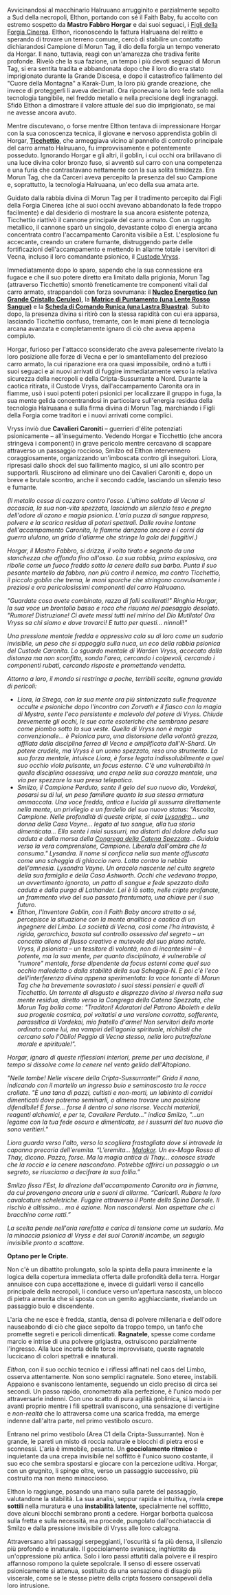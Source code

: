 
Avvicinandosi al macchinario Halruuano arrugginito e parzialmente sepolto a Sud della necropoli, Elthon, portando con sé il Faith Baby, fu accolto con estremo sospetto da **Mastro Fabbro Horgar** e dai suoi seguaci, i [Figli della Forgia Cinerea](entity-link://I%20Figli%20della%20Forgia%20Cinerea "I Figli della Forgia Cinerea, un gruppo di artigiani e inventori disillusi dal loro dio Morun Tag dopo la Grande Discesa."). Elthon, riconoscendo la fattura Halruaana del relitto e sperando di trovare un terreno comune, cercò di stabilire un contatto dichiarandosi Campione di Morun Tag, il dio della forgia un tempo venerato da Horgar. Il nano, tuttavia, reagì con un'amarezza che tradiva ferite profonde. Rivelò che la sua fazione, un tempo i più devoti seguaci di Morun Tag, si era sentita tradita e abbandonata dopo che il loro dio era stato imprigionato durante la Grande Discesa, e dopo il catastrofico fallimento del "Cuore della Montagna" a Karak-Dum, la loro più grande creazione, che invece di proteggerli li aveva decimati. Ora riponevano la loro fede solo nella tecnologia tangibile, nel freddo metallo e nella precisione degli ingranaggi. Sfidò Elthon a dimostrare il valore attuale del suo dio imprigionato, se mai ne avesse ancora avuto.

Mentre discutevano, o forse mentre Elthon tentava di impressionare Horgar con la sua conoscenza tecnica, il giovane e nervoso apprendista goblin di Horgar, **[Ticchettio](entity-link://Ticchettio,%20il%20Ricettacolo%20Riluttante "Ticchettio, l'apprendista goblin di Horgar, che diviene involontariamente il tramite per l'intervento di Morun Tag.")**, che armeggiava vicino al pannello di controllo principale del carro armato Halruuano, fu improvvisamente e potentemente posseduto. Ignorando Horgar e gli altri, il goblin, i cui occhi ora brillavano di una luce divina color bronzo fuso, si avventò sul carro con una competenza e una furia che contrastavano nettamente con la sua solita timidezza. Era Morun Tag, che da Carceri aveva percepito la presenza del suo Campione e, soprattutto, la tecnologia Halruaana, un'eco della sua amata arte.

Guidato dalla rabbia divina di Morun Tag per il tradimento percepito dai Figli della Forgia Cinerea (che ai suoi occhi avevano abbandonato la fede troppo facilmente) e dal desiderio di mostrare la sua ancora esistente potenza, Ticchettio riattivò il cannone principale del carro armato. Con un ruggito metallico, il cannone sparò un singolo, devastante colpo di energia arcana concentrata contro l'accampamento Caronita visibile a Est. L'esplosione fu accecante, creando un cratere fumante, distruggendo parte delle fortificazioni dell'accampamento e mettendo in allarme totale i servitori di Vecna, incluso il loro comandante psionico, il [Custode Vryss](entity-link://.%20Warden%20Vryss,%20il%20Collezionista%20di%20Pensieri "Warden Vryss, comandante Caronita psionico al servizio di Vecna, potenziato da un N-Shard.").

Immediatamente dopo lo sparo, sapendo che la sua connessione era fugace e che il suo potere diretto era limitato dalla prigionia, Morun Tag (attraverso Ticchettio) smontò freneticamente tre componenti vitali dal carro armato, strappandoli con forza sovrumana: il **[Nucleo Energetico (un Grande Cristallo Ceruleo)](entity-link://Nucleo%20Energetico%20(Cristallo%20Ceruleo) "Nucleo Energetico (Cristallo Ceruleo): Componente chiave del carro Halruuano, fonte di grande potere arcano.")**, la **[Matrice di Puntamento (una Lente Rosso Sangue)](entity-link://Matrice%20di%20Puntamento%20(Lente%20Rosso%20Sangue) "Matrice di Puntamento (Lente Rosso Sangue): Componente ottico-arcano del carro Halruuano, usato per il puntamento.")** e la **[Scheda di Comando Runica (una Lastra Bluastra)](entity-link://Scheda%20di%20Comando%20Runica%20(Lastra%20Bluastra) "Scheda di Comando Runica (Lastra Bluastra): Interfaccia di controllo del carro Halruuano, incisa con rune Halruaane.")**. Subito dopo, la presenza divina si ritirò con la stessa rapidità con cui era apparsa, lasciando Ticchettio confuso, tremante, con le mani piene di tecnologia arcana avanzata e completamente ignaro di ciò che aveva appena compiuto.

Horgar, furioso per l'attacco sconsiderato che aveva palesemente rivelato la loro posizione alle forze di Vecna e per lo smantellamento del prezioso carro armato, la cui riparazione era ora quasi impossibile, ordinò a tutti i suoi seguaci e ai nuovi arrivati di fuggire immediatamente verso la relativa sicurezza della necropoli e della Cripta-Sussurrante a Nord. Durante la caotica ritirata, il Custode Vryss, dall'accampamento Caronita ora in fiamme, usò i suoi potenti poteri psionici per localizzare il gruppo in fuga, la sua mente gelida concentrandosi in particolare sull'energia residua della tecnologia Halruaana e sulla firma divina di Morun Tag, marchiando i Figli della Forgia come traditori e i nuovi arrivati come complici.

Vryss inviò due **Cavalieri Caroniti** – guerrieri d'élite potenziati psionicamente – all'inseguimento. Vedendo Horgar e Ticchettio (che ancora stringeva i componenti) in grave pericolo mentre cercavano di scappare attraverso un passaggio roccioso, Smilzo ed Elthon intervennero coraggiosamente, organizzando un'imboscata contro gli inseguitori. Liora, ripresasi dallo shock del suo fallimento magico, si unì allo scontro per supportarli. Riuscirono ad eliminare uno dei Cavalieri Caroniti e, dopo un breve e brutale scontro, anche il secondo cadde, lasciando un silenzio teso e fumante.

*(Il metallo cessa di cozzare contro l'osso. L'ultimo soldato di Vecna si accascia, la sua non-vita spezzata, lasciando un silenzio teso e pregno dell'odore di ozono e magia psionica. L'aria puzza di sangue rappreso, polvere e la scarica residua di poteri spettrali. Dalle rovine lontane dell'accampamento Caronita, le fiamme danzano ancora e i corni da guerra ululano, un grido d'allarme che stringe la gola dei fuggitivi.)*

*Horgar, il Mastro Fabbro, si drizza, il volto tirato e segnato da una stanchezza che affonda fino all'osso. La sua rabbia, prima esplosiva, ora ribolle come un fuoco freddo sotto la cenere della sua barba. Punta il suo pesante martello da fabbro, non più contro il nemico, ma contro Ticchettio, il piccolo goblin che trema, le mani sporche che stringono convulsamente i preziosi e ora pericolosissimi componenti del carro Halruaano.*

*"Guardate cosa avete combinato, razza di folli scellerati!" Ringhia Horgar, la sua voce un brontolio basso e roco che risuona nel paesaggio desolato. "Rumore! Distruzione! Ci avete messi tutti nel mirino del Dio Mutilato! Ora Vryss sa chi siamo e dove trovarci! E tutto per questi… ninnoli!"*

*Una pressione mentale fredda e oppressiva cala su di loro come un sudario invisibile, un peso che si appoggia sulla nuca, un eco della rabbia psionica del Custode Caronita. Lo sguardo mentale di Warden Vryss, accecato dalla distanza ma non sconfitto, sonda l'area, cercando i colpevoli, cercando i componenti rubati, cercando risposte e promettendo vendetta.*

*Attorno a loro, il mondo si restringe a poche, terribili scelte, ognuna gravida di pericoli:*

* *Liora, la Strega, con la sua mente ora più sintonizzata sulle frequenze occulte e psioniche dopo l'incontro con Zorvath e il fiasco con la magia di Mystra, sente l'eco persistente e malevolo del potere di Vryss. Chiude brevemente gli occhi, le sue carte esoteriche che sembrano pesare come piombo sotto la sua veste. Quella di Vryss non è magia convenzionale… è Psionica pura, una distorsione della volontà grezza, affilata dalla disciplina ferrea di Vecna e amplificata dall'N-Shard. Un potere crudele, ma Vryss è un uomo spezzato, reso uno strumento. La sua forza mentale, intuisce Liora, è forse legata indissolubilmente a quel suo occhio viola pulsante, un focus esterno. C'è una vulnerabilità in quella disciplina ossessiva, una crepa nella sua corazza mentale, una via per spezzare la sua presa telepatica.*
* *Smilzo, il Campione Perduto, sente il gelo del suo nuovo dio, Vordekai, posarsi su di lui, un peso familiare quanto la sua stessa armatura ammaccata. Una voce fredda, antica e lucida gli sussurra direttamente nella mente, un privilegio e un fardello del suo nuovo status: "Ascolta, Campione. Nelle profondità di queste cripte, si cela [Lysandra](entity-link://Lysandra%20Vayne "Lysandra Vayne, Oracolo della Congrega della Catena Spezzata, legata al passato di Smilzo e della Casa Ashworth.")… una donna della Casa Vayne… legata al tuo sangue, alla tua storia dimenticata… Ella sente i miei sussurri, ma distorti dal dolore della sua caduta e dalla morsa della [Congrega della Catena Spezzata](entity-link://Broken%20Chain "La Congrega della Catena Spezzata, un culto nichilista che venera una versione distorta di Vordekai.")… Guidala verso la vera comprensione, Campione. Liberala dall'ombra che la consuma." Lysandra. Il nome si conficca nella sua mente offuscata come una scheggia di ghiaccio nero. Lotta contro la nebbia dell'amnesia. Lysandra Vayne. Un oracolo nascente nel culto segreto della sua famiglia e della Casa Ashworth. Occhi che vedevano troppo, un avvertimento ignorato, un patto di sangue e fede spezzato dalla caduta e dalla purga di Lathander. Lei è là sotto, nelle cripte profanate, un frammento vivo del suo passato frantumato, una chiave per il suo futuro.*
* *Elthon, l'Inventore Goblin, con il Faith Baby ancora stretto a sé, percepisce la situazione con la mente analitica e caotica di un ingegnere del Limbo. La società di Vecna, così come l'ha intravista, è rigida, gerarchica, basata sul controllo ossessivo del segreto – un concetto alieno al flusso creativo e mutevole del suo piano natale. Vryss, il psionista – un tessitore di volontà, non di incantesimi – è potente, ma la sua mente, per quanto disciplinata, è vulnerabile al "rumore" mentale, forse dipendente da focus esterni come quel suo occhio maledetto o dalla stabilità della sua Scheggia-N. E poi c'è l'eco dell'interferenza divina appena sperimentata: la voce tonante di Morun Tag che ha brevemente sovrastato i suoi stessi pensieri e quelli di Ticchettio. Un torrente di disgusto e disprezzo divino si riversa nella sua mente residua, diretto verso la Congrega della Catena Spezzata, che Morun Tag bolla come: "Traditori! Adoratori del Patrono Aboleth e della sua progenie cosmica, poi voltatisi a una versione corrotta, sofferente, *parassitica* di Vordekai, mio fratello d'arme! Non servitori della morte ordinata come lui, ma vampiri dell'agonia spirituale, nichilisti che cercano solo l'Oblio! Peggio di Vecna stesso, nella loro putrefazione morale e spirituale!".*

*Horgar, ignaro di queste riflessioni interiori, preme per una decisione, il tempo si dissolve come la cenere nel vento gelido dell'Altopiano.*

*"Nelle tombe! Nelle viscere della Cripta-Sussurrante!" Grida il nano, indicando con il martello un ingresso buio e seminascosto tra le rocce crollate. "È una tana di pazzi, cultisti e non-morti, un labirinto di corridoi dimenticati dove potremo seminarli, o almeno trovare una posizione difendibile! E forse… forse lì dentro ci sono risorse. Vecchi materiali, reagenti alchemici, e per te, Cavaliere Perduto…" indica Smilzo, "…un legame con la tua fede oscura e dimenticata, se i sussurri del tuo nuovo dio sono veritieri."*

*Liora guarda verso l'alto, verso la scogliera frastagliata dove si intravede la capanna precaria dell'eremita. “L’eremita… [Malakor](entity-link://Malakor,%20il%20Geometra%20Folle%20(Ex-Mago%20Rosso) "Malakor, l'ex-Mago Rosso di Thay, ora un eremita folle e paranoico sull'Altopiano delle Ossa, esperto di geometria planare."). Un ex-Mago Rosso di Thay, dicono. Pazzo, forse. Ma la magia antica di Thay… conosce strade che la roccia e la cenere nascondono. Potrebbe offrirci un passaggio o un segreto, se riusciamo a decifrare la sua follia.”*

*Smilzo fissa l'Est, la direzione dell'accampamento Caronita ora in fiamme, da cui provengono ancora urla e suoni di allarme. “Caricarli. Rubare le loro cavalcature scheletriche. Fuggire attraverso il Ponte della Spina Dorsale. Il rischio è altissimo… ma è azione. Non nascondersi. Non aspettare che ci bracchino come ratti.”*

*La scelta pende nell'aria rarefatta e carica di tensione come un sudario. Ma la minaccia psionica di Vryss e dei suoi Caroniti incombe, un segugio invisibile pronto a scattare.*

**Optano per le Cripte.**

Non c'è un dibattito prolungato, solo la spinta della paura imminente e la logica della copertura immediata offerta dalle profondità della terra. Horgar annuisce con cupa accettazione e, invece di guidarli verso il cancello principale della necropoli, li conduce verso un'apertura nascosta, un blocco di pietra annerita che si sposta con un gemito agghiacciante, rivelando un passaggio buio e discendente.

L'aria che ne esce è fredda, stantia, densa di polvere millenaria e dell'odore nauseabondo di ciò che giace sepolto da troppo tempo, un tanfo che promette segreti e pericoli dimenticati. **Ragnatele**, spesse come cordame marcio e intrise di una polvere grigiastra, ostruiscono parzialmente l'ingresso. Alla luce incerta delle torce improvvisate, queste ragnatele luccicano di colori spettrali e innaturali.

*Elthon*, con il suo occhio tecnico e i riflessi affinati nel caos del Limbo, osserva attentamente. Non sono semplici ragnatele. Sono eteree, instabili. Appaiono e svaniscono lentamente, seguendo un ciclo preciso di circa sei secondi. Un passo rapido, cronometrato alla perfezione, è l'unico modo per attraversarle indenni. Con uno scatto di pura agilità goblinica, si lancia in avanti proprio mentre i fili spettrali svaniscono, una sensazione di vertigine e *non-realtà* che lo attraversa come una scarica fredda, ma emerge indenne dall'altra parte, nel primo vestibolo oscuro.

Entrano nel primo vestibolo (Area C1 della Cripta-Sussurrante). Non è grande, le pareti un misto di roccia naturale e blocchi di pietra erosi e sconnessi. L'aria è immobile, pesante. Un **gocciolamento ritmico** e inquietante da una crepa invisibile nel soffitto è l'unico suono costante, il suo eco che sembra spostarsi e giocare con la percezione uditiva. Horgar, con un grugnito, li spinge oltre, verso un passaggio successivo, più costruito ma non meno minaccioso.

Elthon lo raggiunge, posando una mano sulla parete del passaggio, valutandone la stabilità. La sua analisi, seppur rapida e intuitiva, rivela **crepe sottili** nella muratura e una **instabilità latente**, specialmente nel soffitto, dove alcuni blocchi sembrano pronti a cedere. Horgar borbotta qualcosa sulla fretta e sulla necessità, ma procede, pungolato dall'occhiataccia di Smilzo e dalla pressione invisibile di Vryss alle loro calcagna.

Attraversano altri passaggi serpeggianti, l'oscurità si fa più densa, il silenzio più profondo e innaturale. Il gocciolamento svanisce, inghiottito da un'oppressione più antica. Solo i loro passi attutiti dalla polvere e il respiro affannoso rompono la quiete sepolcrale. Il senso di essere osservati psionicamente si attenua, sostituito da una sensazione di disagio più viscerale, come se le stesse pietre della cripta fossero consapevoli della loro intrusione.